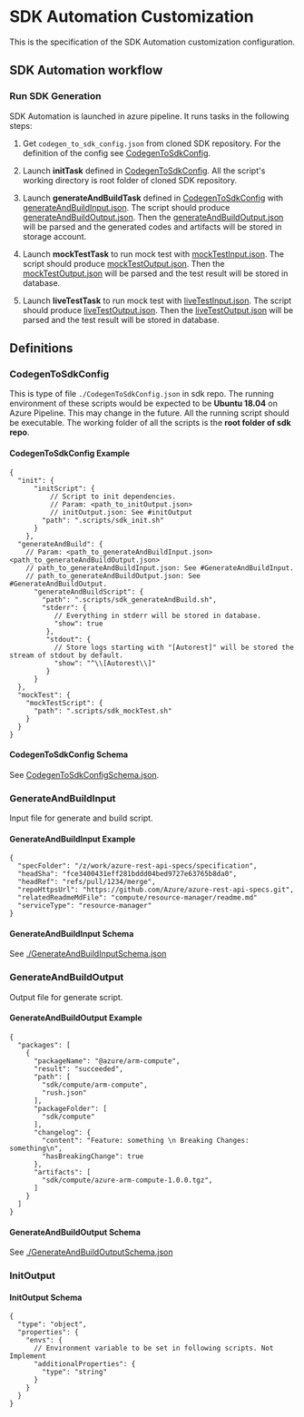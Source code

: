 # SDK Automation Customization

This is the specification of the SDK Automation customization configuration.

## SDK Automation workflow

### Run SDK Generation

SDK Automation is launched in azure pipeline. It runs tasks in the following steps:

1. Get `codegen_to_sdk_config.json` from cloned SDK repository. For the definition of the config see [CodegenToSdkConfig](#codegentosdkconfig).

2. Launch __initTask__ defined in [CodegenToSdkConfig](#codegentosdkconfig). All the script's working directory is root folder of cloned SDK repository.

3. Launch __generateAndBuildTask__ defined in [CodegenToSdkConfig](#codegentosdkconfig) with [generateAndBuildInput.json](#generateandbuildinput). The script should produce [generateAndBuildOutput.json](#generateandbuildoutput). Then the [generateAndBuildOutput.json](#generateandbuildoutput) will be parsed and the generated codes and artifacts will be stored in storage account.

4. Launch __mockTestTask__ to run mock test with [mockTestInput.json](#mocktestinput). The script should produce [mockTestOutput.json](#mocktestoutput). Then the [mockTestOutput.json](#mocktestoutput) will be parsed and the test result will be stored in database.

5. Launch __liveTestTask__ to run mock test with [liveTestInput.json](#livetestinput). The script should produce [liveTestOutput.json](#livetestoutput). Then the [liveTestOutput.json](#livetestoutput) will be parsed and the test result will be stored in database.


## Definitions

### CodegenToSdkConfig
This is type of file `./CodegenToSdkConfig.json` in sdk repo.
The running environment of these scripts would be expected to be __Ubuntu 18.04__ on Azure Pipeline. This may change in the future. All the running script should be executable.
The working folder of all the scripts is the __root folder of sdk repo__.

#### CodegenToSdkConfig Example
``` jsonc
{
  "init": {
      "initScript": {
          // Script to init dependencies.
          // Param: <path_to_initOutput.json>
          // initOutput.json: See #initOutput
        "path": ".scripts/sdk_init.sh"
      }
    },
  "generateAndBuild": {
    // Param: <path_to_generateAndBuildInput.json> <path_to_generateAndBuildOutput.json>
    // path_to_generateAndBuildInput.json: See #GenerateAndBuildInput.
    // path_to_generateAndBuildOutput.json: See #GenerateAndBuildOutput.
      "generateAndBuildScript": {
        "path": ".scripts/sdk_generateAndBuild.sh",
        "stderr": {
           // Everything in stderr will be stored in database.
           "show": true
         },
         "stdout": {
           // Store logs starting with "[Autorest]" will be stored the stream of stdout by default.
           "show": "^\\[Autorest\\]"
         }
      }
  },
  "mockTest": {
    "mockTestScript": {
      "path": ".scripts/sdk_mockTest.sh"
    }
  }
}

```

#### CodegenToSdkConfig Schema
See [CodegenToSdkConfigSchema.json](schema/CodegenToSdkConfigSchema.json).

### GenerateAndBuildInput

Input file for generate and build script.

#### GenerateAndBuildInput Example

```jsonc
{
  "specFolder": "/z/work/azure-rest-api-specs/specification",
  "headSha": "fce3400431eff281bddd04bed9727e63765b8da0",
  "headRef": "refs/pull/1234/merge",
  "repoHttpsUrl": "https://github.com/Azure/azure-rest-api-specs.git",
  "relatedReadmeMdFile": "compute/resource-manager/readme.md"
  "serviceType": "resource-manager"
}
```

#### GenerateAndBuildInput Schema

See [./GenerateAndBuildInputSchema.json](schema/GenerateAndBuildInputSchema.json)

### GenerateAndBuildOutput

Output file for generate script.

#### GenerateAndBuildOutput Example

```jsonc
{
  "packages": [
    {
      "packageName": "@azure/arm-compute",
      "result": "succeeded",
      "path": [
        "sdk/compute/arm-compute",
        "rush.json"
      ],
      "packageFolder": [
        "sdk/compute"
      ],
      "changelog": {
        "content": "Feature: something \n Breaking Changes: something\n",
        "hasBreakingChange": true
      },
      "artifacts": [
        "sdk/compute/azure-arm-compute-1.0.0.tgz",
      ]
    }
  ]
}
```

#### GenerateAndBuildOutput Schema

See [./GenerateAndBuildOutputSchema.json](schema/GenerateAndBuildOutputSchema.json)

### InitOutput

#### InitOutput Schema

```jsonc
{
  "type": "object",
  "properties": {
    "envs": {
      // Environment variable to be set in following scripts. Not Implement
      "additionalProperties": {
        "type": "string"
      }
    }
  }
}
```
